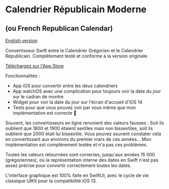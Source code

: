 # Calendrier Républicain Moderne
## (ou French Republican Calendar)

[English version](README.md)

Convertisseur Swift entre le Calendrier Grégorien et le Calendrier Républicain. Complètement testé et conforme à la version originale.

[Téléchargez sur l'App Store](https://apps.apple.com/fr/app/calendrier-républicain-moderne/id1509106182)

Fonctionnalités :
 - App iOS pour convertir entre les deux calendriers
 - App watchOS avec une complication pour toujours voir la date du jour sur le cadran de montre
 - Widget pour voir la date du jour sur l'écran d'accueil d'iOS 14
 - Tests pour que vous pouvez voir par vous même que mon implémentation est correcte 😤

Souvent, les convertisseurs en ligne renvoient des valeurs fausses : Soit ils oublient que 1800 et 1900 étaient sextiles mais non bissextiles, soit ils oublient que 2000 était lui bissextile. Vous pouvez souvent constater cela en convertissant aux environs du premier mars de ces années... Mon implémentation est complèrement testée et n'a pas ces problèmes.

Toutes les valeurs retournées sont correctes, jusqu'aux années 15 000 (grégoriennes), où la représentation interne des dates en Swift n'est pas assez précise pour convertir correctement toutes les dates.

L'interface graphique est 100% faite en SwiftUI, avec le cycle de vie classique UIKit pour la compatibilité iOS 13.
